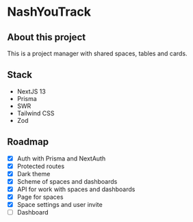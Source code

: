 # NashYouTrack

## About this project

This is a project manager with shared spaces, tables and cards.

## Stack

- NextJS 13
- Prisma
- SWR
- Tailwind CSS
- Zod

## Roadmap

- [x] Auth with Prisma and NextAuth
- [x] Protected routes
- [x] Dark theme
- [x] Scheme of spaces and dashboards
- [x] API for work with spaces and dashboards
- [x] Page for spaces
- [x] Space settings and user invite
- [ ] Dashboard